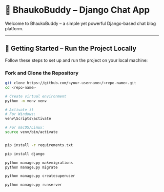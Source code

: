 # 📝 BhaukoBuddy – Django Chat App

Welcome to BhaukoBuddy – a simple yet powerful Django-based chat blog platform.

---

## 🚀 Getting Started – Run the Project Locally

Follow these steps to set up and run the project on your local machine:

### Fork and Clone the Repository

```bash
git clone https://github.com/<your-username>/<repo-name>.git
cd <repo-name>

# Create virtual environment
python -m venv venv

# Activate it
# For Windows:
venv\Scripts\activate

# For macOS/Linux:
source venv/bin/activate


pip install -r requirements.txt

pip install django

python manage.py makemigrations
python manage.py migrate

python manage.py createsuperuser

python manage.py runserver

